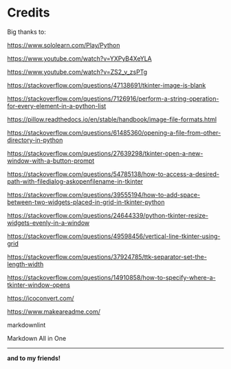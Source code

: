 # Credits

Big thanks to:

<https://www.sololearn.com/Play/Python>

<https://www.youtube.com/watch?v=YXPyB4XeYLA>

<https://www.youtube.com/watch?v=ZS2_v_zsPTg>

<https://stackoverflow.com/questions/47138691/tkinter-image-is-blank>

<https://stackoverflow.com/questions/7126916/perform-a-string-operation-for-every-element-in-a-python-list>

<https://pillow.readthedocs.io/en/stable/handbook/image-file-formats.html>

<https://stackoverflow.com/questions/61485360/opening-a-file-from-other-directory-in-python>

<https://stackoverflow.com/questions/27639298/tkinter-open-a-new-window-with-a-button-prompt>

<https://stackoverflow.com/questions/54785138/how-to-access-a-desired-path-with-filedialog-askopenfilename-in-tkinter>

<https://stackoverflow.com/questions/39555194/how-to-add-space-between-two-widgets-placed-in-grid-in-tkinter-python>

<https://stackoverflow.com/questions/24644339/python-tkinter-resize-widgets-evenly-in-a-window>

<https://stackoverflow.com/questions/49598456/vertical-line-tkinter-using-grid>

<https://stackoverflow.com/questions/37924785/ttk-separator-set-the-length-width>

<https://stackoverflow.com/questions/14910858/how-to-specify-where-a-tkinter-window-opens>

<https://icoconvert.com/>

<https://www.makeareadme.com/>

markdownlint

Markdown All in One

---
**and to my friends!**
